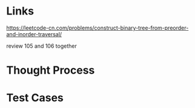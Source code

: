 # Links
https://leetcode-cn.com/problems/construct-binary-tree-from-preorder-and-inorder-traversal/

review 105 and 106 together

# Thought Process

# Test Cases

